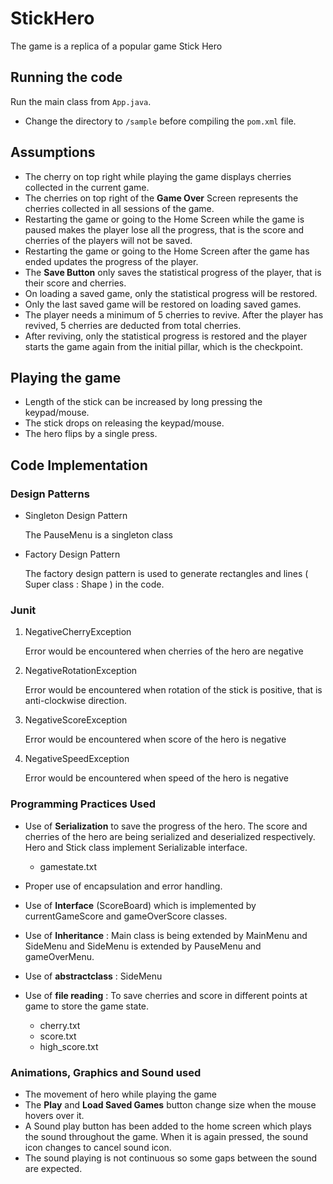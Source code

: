 # StickHero
The game is a replica of a popular game Stick Hero

## Running the code
Run the main class from `App.java`.
- Change the directory to `/sample` before compiling the `pom.xml` file.

## Assumptions
- The cherry on top right while playing the game displays cherries collected in the current game.
- The cherries on top right of the **Game Over** Screen represents the cherries collected in all sessions of the game.
- Restarting the game or going to the Home Screen while the game is paused makes the player lose all the progress, that is the score and cherries of the players will not be saved.
- Restarting the game or going to the Home Screen after the game has ended updates the progress of the player.
- The **Save Button** only saves the statistical progress of the player, that is their score and cherries.
- On loading a saved game, only the statistical progress will be restored.
- Only the last saved game will be restored on loading saved games.
- The player needs a minimum of 5 cherries to revive. After the player has revived, 5 cherries are deducted from total cherries.
- After reviving, only the statistical progress is restored and the player starts the game again from the initial pillar, which is the checkpoint.

## Playing the game
- Length of the stick can be increased by long pressing the keypad/mouse.
- The stick drops on releasing the keypad/mouse.
- The hero flips by a single press.

## Code Implementation

### Design Patterns
- Singleton Design Pattern

   The PauseMenu is a singleton class


- Factory Design Pattern

  The factory design pattern is used to generate rectangles and lines ( Super class : Shape ) in the code.

### Junit 
1) NegativeCherryException 

   Error would be encountered when cherries of the hero are negative 


2) NegativeRotationException 

   Error would be encountered when rotation of the stick is positive, that is anti-clockwise direction.

3. NegativeScoreException 

   Error would be encountered when score of the hero is negative


4. NegativeSpeedException 

   Error would be encountered when speed of the hero is negative

### Programming Practices Used
* Use of **Serialization** to save the progress of the hero. The score and cherries of the hero are being serialized and deserialized respectively. Hero and Stick class implement Serializable interface.
   - gamestate.txt


* Proper use of encapsulation and error handling.


* Use of **Interface** (ScoreBoard) which is implemented by currentGameScore and gameOverScore classes.


* Use of **Inheritance** : Main class is being extended by MainMenu and SideMenu and SideMenu is extended by PauseMenu and gameOverMenu.


* Use of **abstractclass** : SideMenu


* Use of **file reading** : To save cherries and score in different points at game to store the game state.
   - cherry.txt
   - score.txt
   - high_score.txt

### Animations, Graphics and Sound used
- The movement of hero while playing the game
- The **Play** and **Load Saved Games** button change size when the mouse hovers over it.
- A Sound play button has been added to the home screen which plays the sound throughout the game. When it is again pressed, the sound icon changes to cancel sound icon. 
- The sound playing is not continuous so some gaps between the sound are expected.